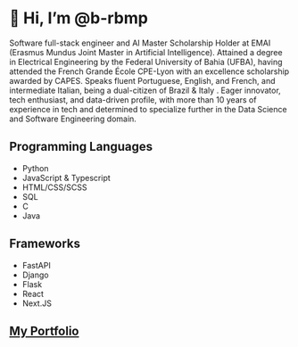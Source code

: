 <h1> 👋 Hi, I’m @b-rbmp </h1>

<p>
  Software full-stack engineer and AI Master Scholarship Holder at EMAI (Erasmus Mundus Joint Master in Artificial Intelligence). Attained a degree in Electrical Engineering by the Federal University of Bahia (UFBA), having attended the French Grande École CPE-Lyon with an excellence scholarship awarded by CAPES. Speaks fluent Portuguese, English, and French, and intermediate Italian, being a dual-citizen of Brazil & Italy . Eager innovator, tech enthusiast, and data-driven profile, with more than 10 years of experience in tech and determined to specialize further in the Data Science and Software Engineering domain.
</p>


<h2> Programming Languages </h2>

<ul>
  <li>Python</li>
  <li>JavaScript & Typescript</li>
  <li>HTML/CSS/SCSS</li>
  <li>SQL</li>
  <li>C</li>
  <li>Java</li>
</ul>

<h2> Frameworks </h2>

<ul>
  <li>FastAPI</li>
  <li>Django</li>
  <li>Flask</li>
  <li>React</li>
  <li>Next.JS</li>
</ul>


<h2><a href="https://b-rbmp.github.io/">My Portfolio</a></h2>
